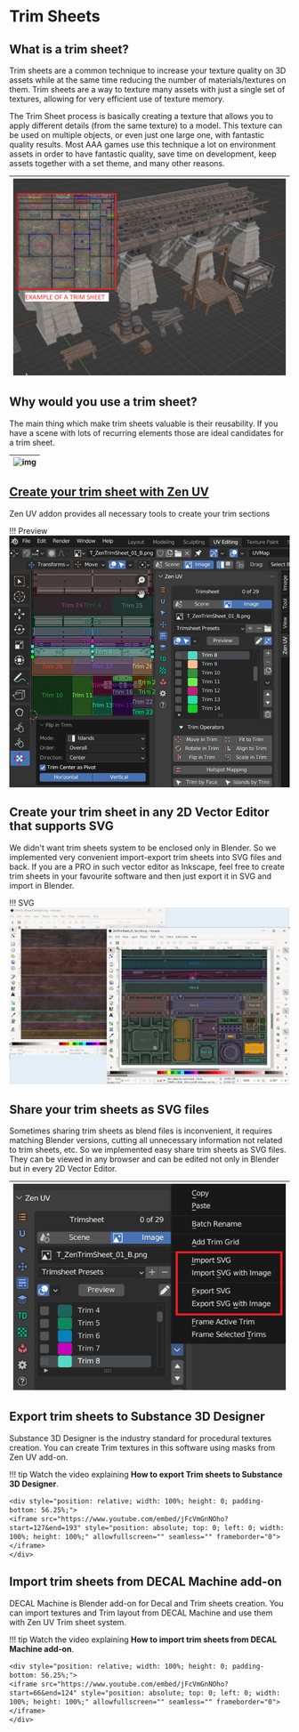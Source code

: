 # Trim Sheets

## What is a trim sheet?
Trim sheets are a common technique to increase your texture quality on 3D assets while at the same time reducing the number of materials/textures on them. Trim sheets are a way to texture many assets with just a single set of textures, allowing for very efficient use of texture memory.

The Trim Sheet process is basically creating a texture that allows you to apply different details (from the same texture) to a model. This texture can be used on multiple objects, or even just one large one, with fantastic quality results. 
Most AAA games use this technique a lot on environment assets in order to have fantastic quality, save time on development, keep assets together with a set theme, and many other reasons.

| ![img](img/screen/trimsheet/intro.png) |
|---|

## Why would you use a trim sheet?
The main thing which make trim sheets valuable is their reusability. If you have a scene with lots
of recurring elements those are ideal candidates for a trim sheet.

| ![img](img/screen/trimsheet/coridor_elements.png) |
|---|

## [Create your trim sheet with Zen UV](trimsheet_creation.md)
Zen UV addon provides all necessary tools to create your trim sections

!!! Preview
    ![](img/screen/trimsheet/trimsheet_editor.png)

## Create your trim sheet in any 2D Vector Editor that supports SVG
We didn't want trim sheets system to be enclosed only in Blender. So we implemented very convenient import-export trim sheets into SVG files and back. If you are a PRO in such vector editor as Inkscape, feel free to create trim sheets in your favourite software and then just export it in SVG and import in Blender.

!!! SVG
    ![](img/screen/trimsheet/trimsheet_inkscape.png)

## Share your trim sheets as SVG files
Sometimes sharing trim sheets as blend files is inconvenient, it requires matching Blender versions, cutting all unnecessary information not related to trim sheets, etc. So we implemented easy share trim sheets as SVG files. They can be viewed in any browser and can be edited not only in Blender but in every 2D Vector Editor.

| ![img](img/screen/trimsheet/trim_export.png) |
|---|

## Export trim sheets to Substance 3D Designer
Substance 3D Designer is the industry standard for procedural textures creation.
You can create Trim textures in this software using masks from Zen UV add-on. 

!!! tip
    Watch the video explaining **How to export Trim sheets to Substance 3D Designer**.

    <div style="position: relative; width: 100%; height: 0; padding-bottom: 56.25%;">
    <iframe src="https://www.youtube.com/embed/jFcVmGnNOho?start=127&end=193" style="position: absolute; top: 0; left: 0; width: 100%; height: 100%;" allowfullscreen="" seamless="" frameborder="0"></iframe>
    </div>

## Import trim sheets from DECAL Machine add-on
DECAL Machine is Blender add-on for Decal and Trim sheets creation.
You can import textures and Trim layout from DECAL Machine and use them with Zen UV Trim sheet system.

!!! tip
    Watch the video explaining **How to import trim sheets from DECAL Machine add-on**.

    <div style="position: relative; width: 100%; height: 0; padding-bottom: 56.25%;">
    <iframe src="https://www.youtube.com/embed/jFcVmGnNOho?start=66&end=124" style="position: absolute; top: 0; left: 0; width: 100%; height: 100%;" allowfullscreen="" seamless="" frameborder="0"></iframe>
    </div>